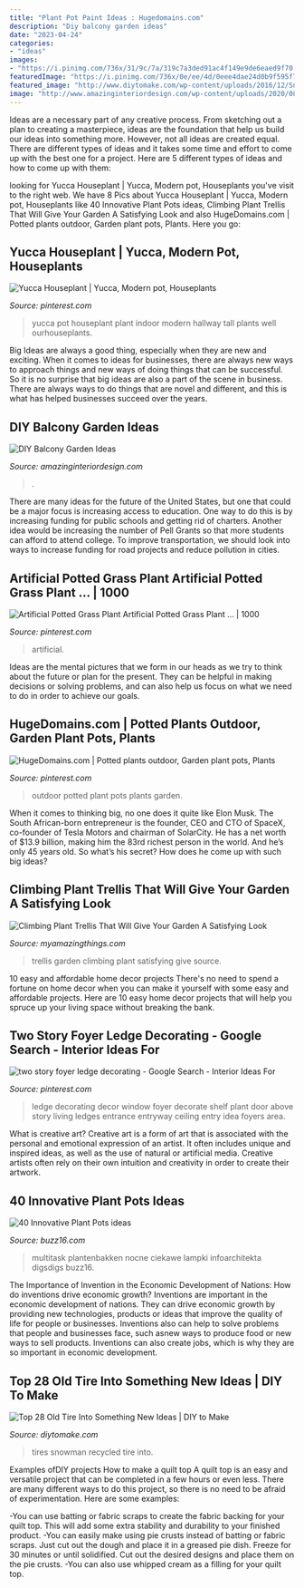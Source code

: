 ```yaml
---
title: "Plant Pot Paint Ideas : Hugedomains.com"
description: "Diy balcony garden ideas"
date: "2023-04-24"
categories:
- "ideas"
images:
- "https://i.pinimg.com/736x/31/9c/7a/319c7a3ded91ac4f149e9de6eaed9f70.jpg"
featuredImage: "https://i.pinimg.com/736x/0e/ee/4d/0eee4dae24d0b9f595f761d91f1c15c9.jpg"
featured_image: "http://www.diytomake.com/wp-content/uploads/2016/12/Snowman-From-Recycled-Tires.jpg"
image: "http://www.amazinginteriordesign.com/wp-content/uploads/2020/08/fi-10.jpg"
---
```



Ideas are a necessary part of any creative process. From sketching out a plan to creating a masterpiece, ideas are the foundation that help us build our ideas into something more. However, not all ideas are created equal. There are different types of ideas and it takes some time and effort to come up with the best one for a project. Here are 5 different types of ideas and how to come up with them: 

	

		
looking for Yucca Houseplant | Yucca, Modern pot, Houseplants you've visit to the right web. We have 8 Pics about Yucca Houseplant | Yucca, Modern pot, Houseplants like 40 Innovative Plant Pots ideas, Climbing Plant Trellis That Will Give Your Garden A Satisfying Look and also HugeDomains.com | Potted plants outdoor, Garden plant pots, Plants. Here you go:
		
    
## Yucca Houseplant | Yucca, Modern Pot, Houseplants

<img loading=lazy src="https://i.pinimg.com/736x/31/9c/7a/319c7a3ded91ac4f149e9de6eaed9f70.jpg" onerror="this.onerror=null;this.src='https://tse4.mm.bing.net/th?id=OIP.IMIJNO1RyJ9ok-RxiAqFuQHaJ3&amp;pid=15.1';" alt="Yucca Houseplant | Yucca, Modern pot, Houseplants">

_Source: pinterest.com_

>yucca pot houseplant plant indoor modern hallway tall plants well ourhouseplants. 

	

Big Ideas are always a good thing, especially when they are new and exciting. When it comes to ideas for businesses, there are always new ways to approach things and new ways of doing things that can be successful. So it is no surprise that big ideas are also a part of the scene in business. There are always ways to do things that are novel and different, and this is what has helped businesses succeed over the years.

    
## DIY Balcony Garden Ideas

<img loading=lazy src="http://www.amazinginteriordesign.com/wp-content/uploads/2020/08/fi-10.jpg" onerror="this.onerror=null;this.src='https://tse1.mm.bing.net/th?id=OIP.bp-JTpoR1TvGGXVgRKTZGQHaKz&amp;pid=15.1';" alt="DIY Balcony Garden Ideas">

_Source: amazinginteriordesign.com_

>. 

	

There are many ideas for the future of the United States, but one that could be a major focus is increasing access to education. One way to do this is by increasing funding for public schools and getting rid of charters. Another idea would be increasing the number of Pell Grants so that more students can afford to attend college. To improve transportation, we should look into ways to increase funding for road projects and reduce pollution in cities.

    
## Artificial Potted Grass Plant Artificial Potted Grass Plant … | 1000

<img loading=lazy src="https://i.pinimg.com/736x/30/b7/cb/30b7cb1a1b8ee1cf6c6080f2852a028c.jpg" onerror="this.onerror=null;this.src='https://tse1.mm.bing.net/th?id=OIP.Am7e4FbUrcGwngTJ0m6vrAHaK9&amp;pid=15.1';" alt="Artificial Potted Grass Plant Artificial Potted Grass Plant … | 1000">

_Source: pinterest.com_

>artificial. 

	

Ideas are the mental pictures that we form in our heads as we try to think about the future or plan for the present. They can be helpful in making decisions or solving problems, and can also help us focus on what we need to do in order to achieve our goals.

    
## HugeDomains.com | Potted Plants Outdoor, Garden Plant Pots, Plants

<img loading=lazy src="https://i.pinimg.com/736x/0e/ee/4d/0eee4dae24d0b9f595f761d91f1c15c9.jpg" onerror="this.onerror=null;this.src='https://tse1.mm.bing.net/th?id=OIP.R4a8FNHsAiLSJ3jiC4hsswHaLF&amp;pid=15.1';" alt="HugeDomains.com | Potted plants outdoor, Garden plant pots, Plants">

_Source: pinterest.com_

>outdoor potted plant pots plants garden. 

	

When it comes to thinking big, no one does it quite like Elon Musk. The South African-born entrepreneur is the founder, CEO and CTO of SpaceX, co-founder of Tesla Motors and chairman of SolarCity. He has a net worth of $13.9 billion, making him the 83rd richest person in the world. And he’s only 45 years old. So what’s his secret? How does he come up with such big ideas?

    
## Climbing Plant Trellis That Will Give Your Garden A Satisfying Look

<img loading=lazy src="http://myamazingthings.com/wp-content/uploads/2017/04/RX-DK-AP02901_rosa-new-dawn_s3x4.jpg.rend_.hgtvcom.1280.1707.jpeg" onerror="this.onerror=null;this.src='https://tse3.mm.bing.net/th?id=OIP.BUZpuymzZdaZSGrdRNO36wHaJ4&amp;pid=15.1';" alt="Climbing Plant Trellis That Will Give Your Garden A Satisfying Look">

_Source: myamazingthings.com_

>trellis garden climbing plant satisfying give source. 

	

10 easy and affordable home decor projects
There's no need to spend a fortune on home decor when you can make it yourself with some easy and affordable projects. Here are 10 easy home decor projects that will help you spruce up your living space without breaking the bank.

    
## Two Story Foyer Ledge Decorating - Google Search - Interior Ideas For

<img loading=lazy src="https://i.pinimg.com/736x/9c/2e/4b/9c2e4b3ea5bbc0316315985931b93434--window-ledge-decor-plant-ledge-decorating.jpg" onerror="this.onerror=null;this.src='https://tse1.mm.bing.net/th?id=OIP.QYyW-8wqDtGD3rYoS3V6JwAAAA&amp;pid=15.1';" alt="two story foyer ledge decorating - Google Search - Interior Ideas For">

_Source: pinterest.com_

>ledge decorating decor window foyer decorate shelf plant door above story living ledges entrance entryway ceiling entry idea foyers area. 

	

What is creative art?
Creative art is a form of art that is associated with the personal and emotional expression of an artist. It often includes unique and inspired ideas, as well as the use of natural or artificial media. Creative artists often rely on their own intuition and creativity in order to create their artwork.

    
## 40 Innovative Plant Pots Ideas

<img loading=lazy src="https://buzz16.com/wp-content/uploads/2017/05/Innovative-Plant-Pots-ideas-31.jpeg" onerror="this.onerror=null;this.src='https://tse1.mm.bing.net/th?id=OIP.shYIVABdafsuz9hnCTK6VgHaJ7&amp;pid=15.1';" alt="40 Innovative Plant Pots ideas">

_Source: buzz16.com_

>multitask plantenbakken nocne ciekawe lampki infoarchitekta digsdigs buzz16. 

	

The Importance of Invention in the Economic Development of Nations: How do inventions drive economic growth?
Inventions are important in the economic development of nations. They can drive economic growth by providing new technologies, products or ideas that improve the quality of life for people or businesses. Inventions also can help to solve problems that people and businesses face, such asnew ways to produce food or new ways to sell products. Inventions can also create jobs, which is why they are so important in economic development.

    
## Top 28 Old Tire Into Something New Ideas | DIY To Make

<img loading=lazy src="http://www.diytomake.com/wp-content/uploads/2016/12/Snowman-From-Recycled-Tires.jpg" onerror="this.onerror=null;this.src='https://tse3.mm.bing.net/th?id=OIP.CdfT3ZW9S_C65xsgDX-KugHaLE&amp;pid=15.1';" alt="Top 28 Old Tire Into Something New Ideas | DIY to Make">

_Source: diytomake.com_

>tires snowman recycled tire into. 

	

Examples ofDIY projects
How to make a quilt top
A quilt top is an easy and versatile project that can be completed in a few hours or even less. There are many different ways to do this project, so there is no need to be afraid of experimentation. Here are some examples: 

-You can use batting or fabric scraps to create the fabric backing for your quilt top. This will add some extra stability and durability to your finished product. 
-You can easily make using pie crusts instead of batting or fabric scraps. Just cut out the dough and place it in a greased pie dish. Freeze for 30 minutes or until solidified. Cut out the desired designs and place them on the pie crusts. 
-You can also use whipped cream as a filling for your quilt top.


